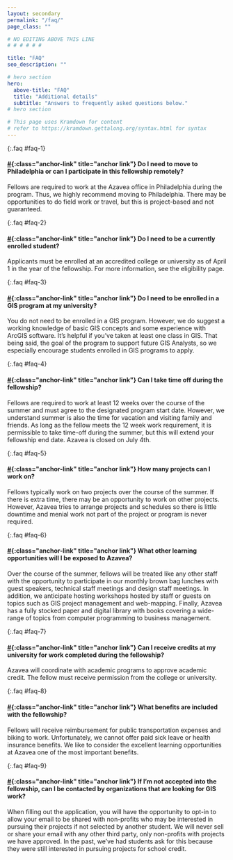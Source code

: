 ```yaml
---
layout: secondary
permalink: "/faq/"
page_class: ""

# NO EDITING ABOVE THIS LINE
# # # # # #

title: "FAQ"
seo_description: ""

# hero section
hero:
  above-title: "FAQ"
  title: "Additional details"
  subtitle: "Answers to frequently asked questions below."
# hero section

# This page uses Kramdown for content
# refer to https://kramdown.gettalong.org/syntax.html for syntax
---
```


{:.faq #faq-1}
#### [#](#faq-1){:class="anchor-link" title="anchor link"} Do I need to move to Philadelphia or can I participate in this fellowship remotely?
Fellows are required to work at the Azavea office in Philadelphia during the program. Thus, we highly recommend moving to Philadelphia. There may be opportunities to do field work or travel, but this is project-based and not guaranteed.

{:.faq #faq-2}
#### [#](#faq-2){:class="anchor-link" title="anchor link"} Do I need to be a currently enrolled student?
Applicants must be enrolled at an accredited college or university as of April 1 in the year of the fellowship. For more information, see the eligibility page.

{:.faq #faq-3}
#### [#](#faq-3){:class="anchor-link" title="anchor link"} Do I need to be enrolled in a GIS program at my university?
You do not need to be enrolled in a GIS program. However, we do suggest a working knowledge of basic GIS concepts and some experience with ArcGIS software. It’s helpful if you’ve taken at least one class in GIS. That being said, the goal of the program to support future GIS Analysts, so we especially encourage students enrolled in GIS programs to apply.

{:.faq #faq-4}
#### [#](#faq-4){:class="anchor-link" title="anchor link"} Can I take time off during the fellowship?
Fellows are required to work at least 12 weeks over the course of the summer and must agree to the designated program start date. However, we understand summer is also the time for vacation and visiting family and friends. As long as the fellow meets the 12 week work requirement, it is permissible to take time-off during the summer, but this will extend your fellowship end date. Azavea is closed on July 4th.

{:.faq #faq-5}
#### [#](#faq-5){:class="anchor-link" title="anchor link"} How many projects can I work on?
Fellows typically work on two projects over the course of the summer. If there is extra time, there may be an opportunity to work on other projects. However, Azavea tries to arrange projects and schedules so there is little downtime and menial work not part of the project or program is never required.

{:.faq #faq-6}
#### [#](#faq-6){:class="anchor-link" title="anchor link"} What other learning opportunities will I be exposed to Azavea?
Over the course of the summer, fellows will be treated like any other staff with the opportunity to participate in our monthly brown bag lunches with guest speakers, technical staff meetings and design staff meetings. In addition, we anticipate hosting workshops hosted by staff or guests on topics such as GIS project management and web-mapping. Finally, Azavea has a fully stocked paper and digital library with books covering a wide-range of topics from computer programming to business management.

{:.faq #faq-7}
#### [#](#faq-7){:class="anchor-link" title="anchor link"} Can I receive credits at my university for work completed during the fellowship?
Azavea will coordinate with academic programs to approve academic credit. The fellow must receive permission from the college or university.

{:.faq #faq-8}
#### [#](#faq-8){:class="anchor-link" title="anchor link"} What benefits are included with the fellowship?
Fellows will receive reimbursement for public transportation expenses and biking to work. Unfortunately, we cannot offer paid sick leave or health insurance benefits. We like to consider the excellent learning opportunities at Azavea one of the most important benefits.

{:.faq #faq-9}
#### [#](#faq-9){:class="anchor-link" title="anchor link"} If I’m not accepted into the fellowship, can I be contacted by organizations that are looking for GIS work?
When filling out the application, you will have the opportunity to opt-in to allow your email to be shared with non-profits who may be interested in pursuing their projects if not selected by another student. We will never sell or share your email with any other third party, only non-profits with projects we have approved. In the past, we’ve had students ask for this because they were still interested in pursuing projects for school credit.